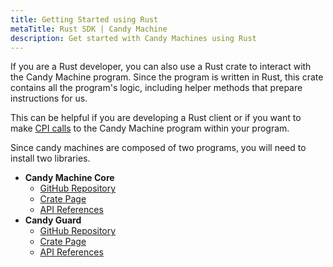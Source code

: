 ```yaml
---
title: Getting Started using Rust
metaTitle: Rust SDK | Candy Machine
description: Get started with Candy Machines using Rust
---
```


If you are a Rust developer, you can also use a Rust crate to interact with the Candy Machine program. Since the program is written in Rust, this crate contains all the program's logic, including helper methods that prepare instructions for us.

This can be helpful if you are developing a Rust client or if you want to make [CPI calls](https://solanacookbook.com/references/programs.html#how-to-do-cross-program-invocation) to the Candy Machine program within your program.

Since candy machines are composed of two programs, you will need to install two libraries.

- **Candy Machine Core**
  - [GitHub Repository](https://github.com/metaplex-foundation/mpl-candy-machine/tree/main/programs/candy-machine-core)
  - [Crate Page](https://crates.io/crates/mpl-candy-machine-core)
  - [API References](https://docs.rs/mpl-candy-machine-core/0.1.0/mpl_candy_machine_core/)
- **Candy Guard**
  - [GitHub Repository](https://github.com/metaplex-foundation/mpl-candy-machine/tree/main/programs/candy-guard)
  - [Crate Page](https://crates.io/crates/mpl-candy-guard)
  - [API References](https://docs.rs/mpl-candy-guard/0.1.0/mpl_candy_guard/)
